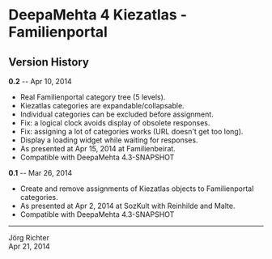 
DeepaMehta 4 Kiezatlas - Familienportal
=======================================


Version History
---------------

**0.2** -- Apr 10, 2014

* Real Familienportal category tree (5 levels).
* Kiezatlas categories are expandable/collapsable.
* Individual categories can be excluded before assignment.
* Fix: a logical clock avoids display of obsolete responses.
* Fix: assigning a lot of categories works (URL doesn't get too long).
* Display a loading widget while waiting for responses.
* As presented at Apr 15, 2014 at Familienbeirat.
* Compatible with DeepaMehta 4.3-SNAPSHOT

**0.1** -- Mar 26, 2014

* Create and remove assignments of Kiezatlas objects to Familienportal categories.
* As presented at Apr 2, 2014 at SozKult with Reinhilde and Malte.
* Compatible with DeepaMehta 4.3-SNAPSHOT


------------
Jörg Richter  
Apr 21, 2014
